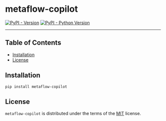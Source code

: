 # metaflow-copilot

[![PyPI - Version](https://img.shields.io/pypi/v/metaflow-copilot.svg)](https://pypi.org/project/metaflow-copilot)
[![PyPI - Python Version](https://img.shields.io/pypi/pyversions/metaflow-copilot.svg)](https://pypi.org/project/metaflow-copilot)

-----

## Table of Contents

- [Installation](#installation)
- [License](#license)

## Installation

```console
pip install metaflow-copilot
```

## License

`metaflow-copilot` is distributed under the terms of the [MIT](https://spdx.org/licenses/MIT.html) license.
